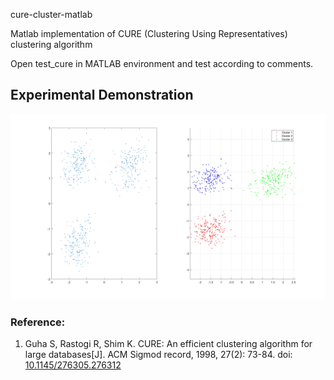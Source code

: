 cure-cluster-matlab

Matlab implementation of CURE (Clustering Using Representatives) clustering algorithm

Open test_cure in MATLAB environment and test according to comments.

## Experimental Demonstration
![figure1](https://github.com/Kchu/CURE-cluster-matlab/blob/master/Figure_1.jpg)

### Reference:
1. Guha S, Rastogi R, Shim K. CURE: An efficient clustering algorithm for large databases[J]. ACM Sigmod record, 1998, 27(2): 73-84. doi: [10.1145/276305.276312](https://doi.org/10.1145/276305.276312)
